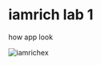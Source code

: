# iamrich lab 1

how app look

![iamrichex](https://github.com/user-attachments/assets/a7aaf963-6d85-4d06-bab0-e7e7fbeaa22c)






 

